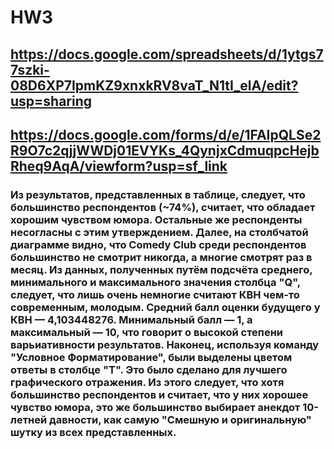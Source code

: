 # HW3
## https://docs.google.com/spreadsheets/d/1ytgs77szki-08D6XP7IpmKZ9xnxkRV8vaT_N1tI_elA/edit?usp=sharing

## https://docs.google.com/forms/d/e/1FAIpQLSe2R9O7c2qjjWWDj01EVYKs_4QynjxCdmuqpcHejbRheq9AqA/viewform?usp=sf_link

### Из результатов, представленных в таблице, следует, что большинство респондентов (~74%), считает, что обладает хорошим чувством юмора. Остальные же респонденты несогласны с этим утверждением. Далее, на столбчатой диаграмме видно, что Comedy Club среди респондентов большинство не смотрит никогда, а многие смотрят раз в месяц. Из данных, полученных путём подсчёта среднего, минимального и максимального значения столбца "Q", следует, что лишь очень немногие считают КВН чем-то современным, молодым. Средний балл оценки будущего у КВН — 4,103448276. Минимальный балл — 1, а максимальный — 10, что говорит о высокой степени варьиативности результатов. Наконец, используя команду "Условное Форматирование", были выделены цветом ответы в столбце "T". Это было сделано для лучшего графического отражения. Из этого следует, что хотя большинство респондентов и считает, что у них хорошее чувство юмора, это же большинство выбирает анекдот 10-летней давности, как самую "Смешную и оригинальную" шутку из всех представленных.
